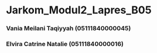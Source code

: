 # Jarkom_Modul2_Lapres_B05

### Vania Meilani Taqiyyah (05111840000045)
### Elvira Catrine Natalie (05111840000016)

